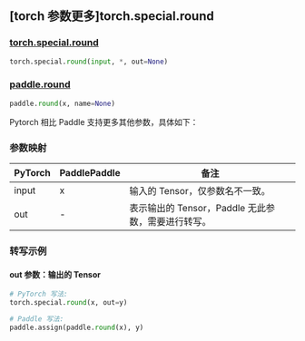 ## [torch 参数更多]torch.special.round

### [torch.special.round](https://pytorch.org/docs/stable/special.html#torch.special.round)

```python
torch.special.round(input, *, out=None)
```

### [paddle.round](https://www.paddlepaddle.org.cn/documentation/docs/zh/api/paddle/round_cn.html)

```python
paddle.round(x, name=None)
```

Pytorch 相比 Paddle 支持更多其他参数，具体如下：

### 参数映射

| PyTorch | PaddlePaddle | 备注                                               |
| ------- | ------------ | -------------------------------------------------- |
| input   | x            | 输入的 Tensor，仅参数名不一致。                    |
| out     | -            | 表示输出的 Tensor，Paddle 无此参数，需要进行转写。 |

### 转写示例

#### out 参数：输出的 Tensor

```python
# PyTorch 写法:
torch.special.round(x, out=y)

# Paddle 写法:
paddle.assign(paddle.round(x), y)
```
